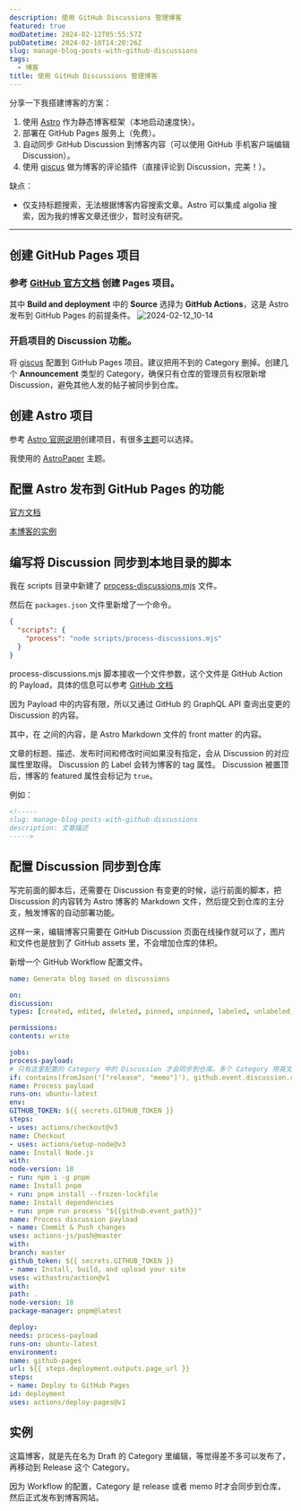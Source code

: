 ```yaml
---
description: 使用 GitHub Discussions 管理博客
featured: true
modDatetime: 2024-02-12T05:55:57Z
pubDatetime: 2024-02-10T14:20:26Z
slug: manage-blog-posts-with-github-discussions
tags:
  - 博客
title: 使用 GitHub Discussions 管理博客
---
```


分享一下我搭建博客的方案：

1. 使用 [Astro](https://astro.build/) 作为静态博客框架（本地启动速度快）。
2. 部署在 GitHub Pages 服务上（免费）。
3. 自动同步 GitHub Discussion 到博客内容（可以使用 GitHub 手机客户端编辑 Discussion）。
4. 使用 [giscus](https://giscus.app/) 做为博客的评论插件（直接评论到 Discussion，完美！）。

缺点：

- 仅支持标题搜索，无法根据博客内容搜索文章。Astro 可以集成 algolia 搜索，因为我的博客文章还很少，暂时没有研究。

---

## 创建 GitHub Pages 项目

### 参考 [GitHub 官方文档](https://docs.github.com/zh/pages/getting-started-with-github-pages) 创建 Pages 项目。

其中 **Build and deployment** 中的 **Source** 选择为 **GitHub Actions**，这是 Astro 发布到 GitHub Pages 的前提条件。
![2024-02-12_10-14](https://github.com/mwxxhdb/mwxxhdb.github.io/assets/8121121/8ef11d71-156e-4bde-8da7-654a8d79212c)

### 开启项目的 Discussion 功能。

将 [giscus](https://github.com/apps/giscus) 配置到 GitHub Pages 项目。建议把用不到的 Category 删掉。创建几个 **Announcement** 类型的 Category，确保只有仓库的管理员有权限新增 Discussion，避免其他人发的帖子被同步到仓库。

## 创建 Astro 项目

参考 [Astro 官网说明](https://docs.astro.build/zh-cn/install/auto/#%E5%85%A5%E9%97%A8%E6%A8%A1%E6%9D%BF)创建项目，有很多[主题](https://astro.build/themes/?search=&categories%5B%5D=blog&price%5B%5D=free)可以选择。

我使用的 [AstroPaper](https://astro-paper.pages.dev/) 主题。

## 配置 Astro 发布到 GitHub Pages 的功能

[官方文档](https://docs.astro.build/en/guides/deploy/github/#_top)

[本博客的实例](https://github.com/mwxxhdb/mwxxhdb.github.io/blob/master/.github/workflows/deploy.yml)

## 编写将 Discussion 同步到本地目录的脚本

我在 scripts 目录中新建了 [process-discussions.mjs](https://github.com/mwxxhdb/mwxxhdb.github.io/blob/master/scripts/process-discussions.mjs) 文件。

然后在 `packages.json` 文件里新增了一个命令。

```json
{
  "scripts": {
    "process": "node scripts/process-discussions.mjs"
  }
}
```

process-discussions.mjs 脚本接收一个文件参数，这个文件是 GitHub Action 的 Payload，具体的信息可以参考 [GitHub 文档](https://docs.github.com/zh/actions/using-workflows/events-that-trigger-workflows#discussion)

因为 Payload 中的内容有限，所以又通过 GitHub 的 GraphQL API 查询出变更的 Discussion 的内容。

其中，在 <!----- -----> 之间的内容，是 Astro Markdown 文件的 front matter 的内容。

文章的标题、描述、发布时间和修改时间如果没有指定，会从 Discussion 的对应属性里取得。
Discussion 的 Label 会转为博客的 tag 属性。
Discussion 被置顶后，博客的 featured 属性会标记为 `true`。

例如：

```markdown
<!-----
slug: manage-blog-posts-with-github-discussions
description: 文章描述
----->
```

## 配置 Discussion 同步到仓库

写完前面的脚本后，还需要在 Discussion 有变更的时候，运行前面的脚本，把 Discussion 的内容转为 Astro 博客的 Markdown 文件，然后提交到仓库的主分支，触发博客的自动部署功能。

这样一来，编辑博客只需要在 GitHub Discussion 页面在线操作就可以了，图片和文件也是放到了 GitHub assets 里，不会增加仓库的体积。

新增一个 GitHub Workflow 配置文件。

```yaml
name: Generate blog based on discussions

on:
discussion:
types: [created, edited, deleted, pinned, unpinned, labeled, unlabeled, category_changed]

permissions:
contents: write

jobs:
process-payload:
# 只有这里配置的 Category 中的 Discussion 才会同步到仓库。多个 Category 用英文逗号 "," 分割。
if: contains(fromJson('["release", "memo"]'), github.event.discussion.category.slug)
name: Process payload
runs-on: ubuntu-latest
env:
GITHUB_TOKEN: ${{ secrets.GITHUB_TOKEN }}
steps:
- uses: actions/checkout@v3
name: Checkout
- uses: actions/setup-node@v3
name: Install Node.js
with:
node-version: 18
- run: npm i -g pnpm
name: Install pnpm
- run: pnpm install --frozen-lockfile
name: Install dependencies
- run: pnpm run process "${{github.event_path}}"
name: Process discussion payload
- name: Commit & Push changes
uses: actions-js/push@master
with:
branch: master
github_token: ${{ secrets.GITHUB_TOKEN }}
- name: Install, build, and upload your site
uses: withastro/action@v1
with:
path: .
node-version: 18
package-manager: pnpm@latest

deploy:
needs: process-payload
runs-on: ubuntu-latest
environment:
name: github-pages
url: ${{ steps.deployment.outputs.page_url }}
steps:
- name: Deploy to GitHub Pages
id: deployment
uses: actions/deploy-pages@v1
```

## 实例

这篇博客，就是先在名为 Draft 的 Category 里编辑，等觉得差不多可以发布了，再移动到 Release 这个 Category。

因为 Workflow 的配置，Category 是 release 或者 memo 时才会同步到仓库，然后正式发布到博客网站。

<script src="https://giscus.app/client.js" data-repo="mwxxhdb/mwxxhdb.github.io" data-mapping="number" data-term="2" data-reactions-enabled="1" data-emit-metadata="0" data-input-position="bottom" data-theme="transparent_dark" data-lang="zh-CN" data-loading="lazy" crossorigin="anonymous" async></script>
